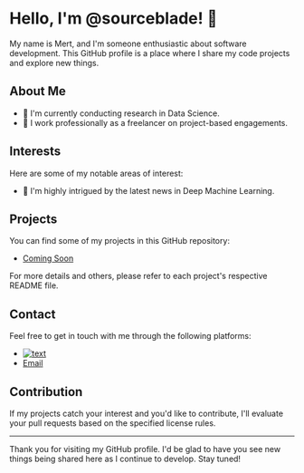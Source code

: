 # Hello, I'm @sourceblade! 👋

My name is Mert, and I'm someone enthusiastic about software development. This GitHub profile is a place where I share my code projects and explore new things.

## About Me

- 🌱 I'm currently conducting research in Data Science.
- 💼 I work professionally as a freelancer on project-based engagements.

## Interests

Here are some of my notable areas of interest:

- 🚀 I'm highly intrigued by the latest news in Deep Machine Learning.

## Projects

You can find some of my projects in this GitHub repository:

- [Coming Soon](link)

For more details and others, please refer to each project's respective README file.

## Contact

Feel free to get in touch with me through the following platforms:

- [![text](https://img.shields.io/badge/LinkedIn-0077B5?style=for-the-badge&logo=linkedin&logoColor=white)](https://www.linkedin.com/in/myprofile)
- [Email](tugrulmertkarakas@gmail.com)

## Contribution

If my projects catch your interest and you'd like to contribute, I'll evaluate your pull requests based on the specified license rules.

---

Thank you for visiting my GitHub profile. I'd be glad to have you see new things being shared here as I continue to develop. Stay tuned!

